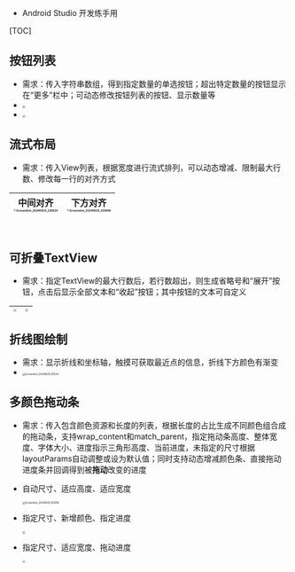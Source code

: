 + Android Studio 开发练手用

[TOC]

## 按钮列表

+ 需求：传入字符串数组，得到指定数量的单选按钮；超出特定数量的按钮显示在“更多”栏中；可动态修改按钮列表的按钮、显示数量等
+ <img src="https://cdn.jsdelivr.net/gh/Jungezi/wwwImage@master/img/Screenshot_20240829_100343.jpg" style="zoom:30%;" />
+ <img src="https://cdn.jsdelivr.net/gh/Jungezi/wwwImage@master/img/Screenshot_20240829_100401.jpg" style="zoom:30%;" />

## 流式布局

+ 需求：传入View列表，根据宽度进行流式排列，可以动态增减、限制最大行数、修改每一行的对齐方式

| 中间对齐<br><img src="https://cdn.jsdelivr.net/gh/Jungezi/wwwImage@master/img/Screenshot_20240829_100824.jpg" alt="Screenshot_20240829_100824" style="zoom:30%;" /> | 下方对齐<br><img src="https://cdn.jsdelivr.net/gh/Jungezi/wwwImage@master/img/Screenshot_20240829_100846.jpg" alt="Screenshot_20240829_100846" style="zoom:30%;" /> |
| ------------------------------------------------------------ | ------------------------------------------------------------ |

​    

## 可折叠TextView

+ 需求：指定TextView的最大行数后，若行数超出，则生成省略号和“展开”按钮，点击后显示全部文本和“收起”按钮；其中按钮的文本可自定义

| <img src="https://cdn.jsdelivr.net/gh/Jungezi/wwwImage@master/img/Screenshot_20240829_101909.jpg" style="zoom:30%;" /> | <img src="https://cdn.jsdelivr.net/gh/Jungezi/wwwImage@master/img/Screenshot_20240829_101917.jpg" style="zoom:30%;" /> |
| ------------------------------------------------------------ | ------------------------------------------------------------ |



## 折线图绘制

+ 需求：显示折线和坐标轴，触摸可获取最近点的信息，折线下方颜色有渐变
+ <img src="https://cdn.jsdelivr.net/gh/Jungezi/wwwImage@master/img/Screenshot_20240829_101534.jpg" alt="Screenshot_20240829_101534" style="zoom:30%;" />



## 多颜色拖动条

+ 需求：传入包含颜色资源和长度的列表，根据长度的占比生成不同颜色组合成的拖动条，支持wrap_content和match_parent，指定拖动条高度、整体宽度、字体大小、进度指示三角形高度、当前进度，未指定的尺寸根据layoutParams自动调整或设为默认值；同时支持动态增减颜色条、直接拖动进度条并回调得到被**拖动**改变的进度

+ 自动尺寸、适应高度、适应宽度

    <img src="https://cdn.jsdelivr.net/gh/Jungezi/wwwImage@master/img/Screenshot_20240829_102958.jpg" alt="Screenshot_20240829_102958" style="zoom:30%;" />

+ 指定尺寸、新增颜色、指定进度

    <img src="https://cdn.jsdelivr.net/gh/Jungezi/wwwImage@master/img/Screenshot_20240829_103106.jpg" style="zoom:30%;" />

+ 指定尺寸、适应宽度、拖动进度

    <img src="https://cdn.jsdelivr.net/gh/Jungezi/wwwImage@master/img/Screenshot_20240829_103122.jpg" style="zoom:30%;" />